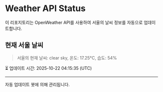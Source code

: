 
# Weather API Status

이 리포지토리는 OpenWeather API를 사용하여 서울의 날씨 정보를 자동으로 업데이트합니다.

## 현재 서울 날씨
> 서울의 현재 날씨: clear sky, 온도: 17.25°C, 습도: 54%

⏳ 업데이트 시간: 2025-10-22 04:15:35 (UTC)

---
자동 업데이트 봇에 의해 관리됩니다.
